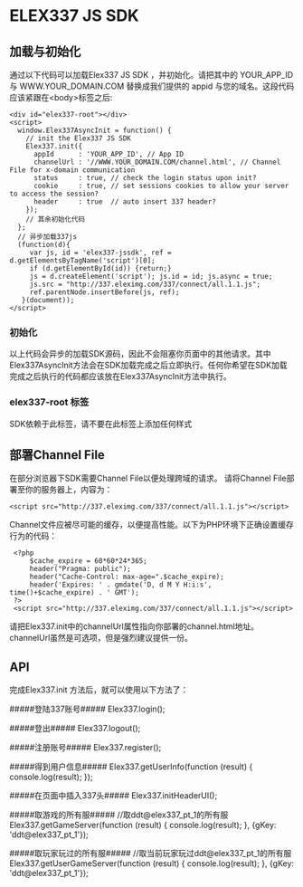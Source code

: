 # ELEX337 JS SDK #

## 加载与初始化 ##
通过以下代码可以加载Elex337 JS SDK ，并初始化。请把其中的 YOUR_APP_ID 与 WWW.YOUR_DOMAIN.COM 替换成我们提供的 appid 与您的域名。这段代码应该紧跟在&lt;body&gt;标签之后:

	<div id="elex337-root"></div>
	<script>
	  window.Elex337AsyncInit = function() {
	    // init the Elex337 JS SDK
	    Elex337.init({
	      appId      : 'YOUR_APP_ID', // App ID 
	      channelUrl : '//WWW.YOUR_DOMAIN.COM/channel.html', // Channel File for x-domain communication
	      status     : true, // check the login status upon init?
	      cookie     : true, // set sessions cookies to allow your server to access the session?
	      header     : true  // auto insert 337 header?
	    });
	    // 其余初始化代码
	  };
	  // 异步加载337js
	  (function(d){
	     var js, id = 'elex337-jssdk', ref = d.getElementsByTagName('script')[0];
	     if (d.getElementById(id)) {return;}
	     js = d.createElement('script'); js.id = id; js.async = true;
	     js.src = "http://337.eleximg.com/337/connect/all.1.1.js";
	     ref.parentNode.insertBefore(js, ref);
	   }(document));
	</script>


### 初始化 ###
以上代码会异步的加载SDK源码，因此不会阻塞你页面中的其他请求。其中Elex337AsyncInit方法会在SDK加载完成之后立即执行。任何你希望在SDK加载完成之后执行的代码都应该放在Elex337AsyncInit方法中执行。

### elex337-root 标签 ###
SDK依赖于此标签，请不要在此标签上添加任何样式

## 部署Channel File ##

在部分浏览器下SDK需要Channel File以便处理跨域的请求。 请将Channel File部署至你的服务器上，内容为：

	<script src="http://337.eleximg.com/337/connect/all.1.1.js"></script>

Channel文件应被尽可能的缓存，以便提高性能。以下为PHP环境下正确设置缓存行为的代码：

	 <?php
		 $cache_expire = 60*60*24*365;
		 header("Pragma: public");
		 header("Cache-Control: max-age=".$cache_expire);
		 header('Expires: ' . gmdate('D, d M Y H:i:s', time()+$cache_expire) . ' GMT');
	 ?>
	 <script src="http://337.eleximg.com/337/connect/all.1.1.js"></script>

请把Elex337.init中的channelUrl属性指向你部署的channel.html地址。channelUrl虽然是可选项，但是强烈建议提供一份。

## API ##

完成Elex337.init 方法后，就可以使用以下方法了： 

#####登陆337账号#####
	Elex337.login();

#####登出#####
	Elex337.logout();

#####注册账号#####
	Elex337.register();

#####得到用户信息#####
	Elex337.getUserInfo(function (result) {
		console.log(result);
	});

#####在页面中插入337头#####
	Elex337.initHeaderUI();

#####取游戏的所有服#####
	//取ddt@elex337_pt_1的所有服
	Elex337.getGameServer(function (result) {
		console.log(result);
	}, {gKey: 'ddt@elex337_pt_1'});

#####取玩家玩过的所有服#####
	//取当前玩家玩过ddt@elex337_pt_1的所有服
	Elex337.getUserGameServer(function (result) {
		console.log(result);
	}, {gKey: 'ddt@elex337_pt_1'});